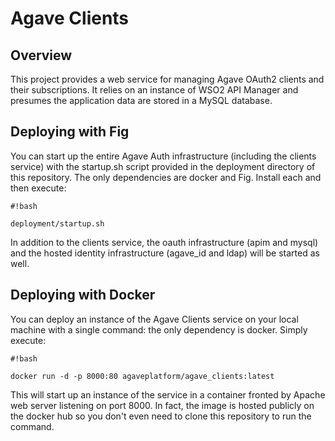 # Agave Clients #

## Overview ##

This project provides a web service for managing Agave OAuth2 clients and their subscriptions. It relies on an instance
of WSO2 API Manager and presumes the application data are stored in a MySQL database.

## Deploying with Fig ##

You can start up the entire Agave Auth infrastructure (including the clients service) with the startup.sh script
provided in the deployment directory of this repository. The only dependencies are docker and Fig. Install each
and then execute:

```
#!bash

deployment/startup.sh
```

In addition to the clients service, the oauth infrastructure (apim and mysql) and the hosted identity infrastructure
(agave_id and ldap) will be started as well.

## Deploying with Docker ##
You can deploy an instance of the Agave Clients service on your local machine with a single command: the only
dependency is docker. Simply execute:

```
#!bash

docker run -d -p 8000:80 agaveplatform/agave_clients:latest
```

This will start up an instance of the service in a container fronted by Apache web server listening on port 8000.
In fact, the image is hosted publicly on the docker hub so you don't even need to clone this repository to run the
command.